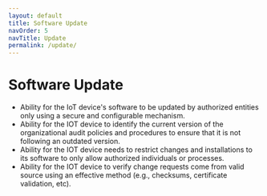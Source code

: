 ```yaml
---
layout: default
title: Software Update
navOrder: 5
navTitle: Update
permalink: /update/
---
```


# Software Update

- Ability for the IoT device&#39;s software to be updated by authorized entities only using a secure and configurable mechanism.
- Ability for the IOT device to identify the current version of the organizational audit policies and procedures to ensure that it is not following an outdated version.
- Ability for the IOT device needs to restrict changes and installations to its software to only allow authorized individuals or processes. 
- Ability for the IOT device to verify change requests come from valid source using an effective method (e.g., checksums, certificate validation, etc).

